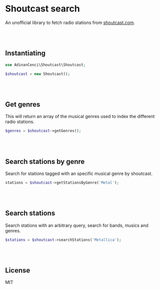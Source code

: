# Shoutcast search

An unofficial library to fetch radio stations from [shoutcast.com](https://directory.shoutcast.com/).

<br><br>

## Instantiating

```php
use AdinanCenci\Shoutcast\Shoutcast;

$shoutcast = new Shoutcast();
```

<br><br>

## Get genres

This will return an array of the musical genres used to index the different radio stations.

```php
$genres = $shoutcast->getGenres();
```

<br><br>

## Search stations by genre

Search for stations tagged with an specific musical genre by shoutcast.

```php
stations = $shoutcast->getStationsByGenre('Metal');
```

<br><br>

## Search stations

Search stations with an arbitrary query, search for bands, musics and genres.

```php
$stations = $shoutcast->searchStations('Metallica');
```

<br><br>

## License

MIT